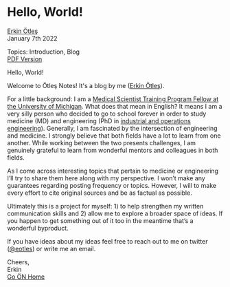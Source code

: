 # Hello, World!
[Erkin Ötleş](https://eotles.github.io) <br />
January 7th 2022 

Topics: Introduction, Blog <br />
[PDF Version](hello_world.pdf)


Hello, World!

Welcome to Ötleş Notes! It's a blog by me ([Erkin Ötleş](https://eotles.github.io)).

For a little background: I am a [Medical Scientist Training Program Fellow at the University of Michigan](https://medicine.umich.edu/medschool/education/md-phd-program). What does that mean in English? It means I am a very silly person who decided to go to school forever in order to study medicine (MD) and engineering (PhD in [industrial and operations engineering](https://ioe.engin.umich.edu)). Generally, I am fascinated by the intersection of engineering and medicine. I strongly believe that both fields have a lot to learn from one another. While working between the two presents challenges, I am genuinely grateful to learn from wonderful mentors and colleagues in both fields.

As I come across interesting topics that pertain to medicine or engineering I’ll try to share them here along with my perspective. I won’t make any guarantees regarding posting frequency or topics. However, I will to make every effort to cite original sources and be as factual as possible. 

Ultimately this is a project for myself: 1) to help strengthen my written communication skills and 2) allow me to explore a broader space of ideas. If you happen to get something out of it too in the meantime that’s a wonderful byproduct.

If you have ideas about my ideas feel free to reach out to me on twitter ([@eotles](https://twitter.com/eotles)) or write me an email.

Cheers, <br />
Erkin  <br />
[Go ÖN Home](../../index.md)
